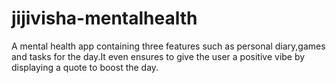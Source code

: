 # jijivisha-mentalhealth
A mental health app containing three features such as personal diary,games and tasks for the day.It even ensures to give the user a positive vibe by displaying a quote to boost the day.
